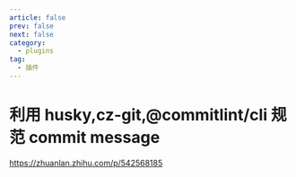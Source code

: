 ```yaml
---
article: false
prev: false
next: false
category:
  - plugins
tag:
  - 插件
---
```


# 利用 husky,cz-git,@commitlint/cli 规范 commit message

https://zhuanlan.zhihu.com/p/542568185
